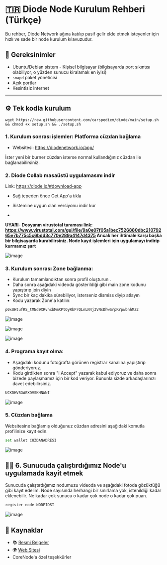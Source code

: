 # 🇹🇷 Diode Node Kurulum Rehberi (Türkçe)

Bu rehber, Diode Network ağına katılıp pasif gelir elde etmek isteyenler için hızlı ve sade bir node kurulum kılavuzudur.

## 🧱 Gereksinimler

- Ubuntu/Debian sistem - Kişisel bilgisayar (bilgisayarda port sıkıntısı olabiliyor, o yüzden sunucu kiralamak en iyisi)
- `snapd` paket yöneticisi  
- Açık portlar
- Kesintisiz internet

---


## ⚙️ Tek kodla kurulum
```
wget https://raw.githubusercontent.com/carspediem/diode/main/setup.sh && chmod +x setup.sh && ./setup.sh
```


### 1. Kurulum sonrası işlemler: Platforma cüzdan bağlama
* Websitesi: https://diodenetwork.io/app/ 

İster yeni bir burner cüzdan isterse normal kullandığınız cüzdan ile bağlanabilirsiniz. 



### 2. Diode Collab masaüstü uygulamasını indir

Link: https://diode.io/#download-app

- Sağ tepeden önce Get App'a tıkla
- Sistemine uygun olan versiyonu indir kur

- 

**UYARI**- **Dosyanın virustotal taraması link: https://www.virustotal.com/gui/file/9a0e07f05a1bec7526880dbc21079265e7b775c5c6bdd3c770e289a4147d4375 Ancak her ihtimale karşı başka bir bilgisayarda kurabilirsiniz. Node kayıt işlemleri için uygulamayı indirip kurmamız şart**


![image](https://github.com/user-attachments/assets/90fe3ed1-ddd2-4708-933e-28e64efc7bef)




### 3. Kurulum sonrası Zone bağlanma:
- Kurulum tamamlandıktan sonra profil oluşturun .
- Daha sonra aşağıdaki videoda gösterildiği gibi main zone kodunu yapıştırıp join diyin
- Sync bir kaç dakika sürebiliyor, isterseniz dismiss diyip atlayın
- Kodu yazarak Zone'a katılın:

```bash
p0xUHtufRS_tMNd9XRvnxbMmXPtOyRbPrQLnLN4j3VNsDhwSrpRYpwbnhMZ2
```

![image](https://github.com/user-attachments/assets/6da979ce-3952-44c6-a934-ae3bb21aab9e)

![image](https://github.com/user-attachments/assets/dee940bb-002b-40e0-a991-65ad6a698d29)

![image](https://github.com/user-attachments/assets/a9978890-9e21-4fe0-9aed-6237e668d8a9)





### 4. Programa kayıt olma:

- Aşağıdaki kodunu fotoğrafta görünen registrar kanalına yapıştırıp gönderiyoruz.
- Kodu girdikten sonra "I Accept" yazarak kabul ediyoruz ve daha sonra bizede paylaşmamız için bir kod veriyor. Bununla sizde arkadaşlarınızı davet edebilirsiniz.

```bash
UCKDHVBGAEXDVSKHNWNI
```
![image](https://github.com/user-attachments/assets/f09266e7-28c2-4508-967c-2f8680770d81)



### 5. Cüzdan bağlama

Websitesine bağlamış olduğunuz cüzdan adresini aşağıdaki komutla profilinize kayıt edin.

```bash
set wallet CUZDANADRESI
```

![image](https://github.com/user-attachments/assets/067aac74-777a-4d88-8941-28bc49899db4)


## 🧑‍💻 6. Sunucuda çalıştırdığımız Node'u uygulamada kayit etmek

Sunucuda çalıştırdığımız nodumuzu videoda ve aşağıdaki fotoda gözüktüğü gibi kayıt edelim. Node sayısında herhangi bir sınırlama yok, istenildiği kadar eklenebilir. Ne kadar çok sunucu o kadar çok node o kadar çok puan.

```bash
register node NODEIDSI
```

![image](https://github.com/user-attachments/assets/7fa5e779-dd32-4e3d-8fc5-adfd4bb343bc)



## 🔗 Kaynaklar

- 📚 [Resmi Belgeler](https://network.docs.diode.io)  
- 🌍 [Web Sitesi](https://diodenetwork.io)
- CoreNode'a özel teşekkürler
